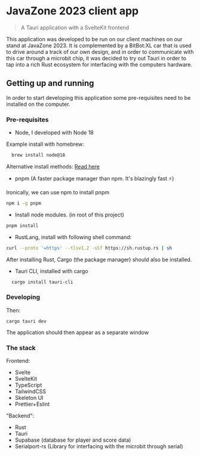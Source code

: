 # JavaZone 2023 client app

> A Tauri application with a SvelteKit frontend

This application was developed to be run on our client machines on our stand at JavaZone 2023. It is complemented by a BitBot:XL car that is used to drive around a track of our own design, and in order to communicate with this car through a microbit chip, it was decided to try out Tauri in order to tap into a rich Rust ecosystem for interfacing with the computers hardware.

## Getting up and running

In order to start developing this application some pre-requisites need to be installed on the computer.

### Pre-requisites

- Node, I developed with Node 18

Example install with homebrew:

```sh
  brew install node@18
```

Alternative install methods: [Read here](https://nodejs.org/en/download/package-manager)

- pnpm (A faster package manager than npm. It's blazingly fast ⚡)

Ironically, we can use npm to install pnpm

```sh
npm i -g pnpm
```

- Install node modules. (in root of this project)

```sh
pnpm install
```

- RustLang, install with following shell command:

```sh
curl --proto '=https' --tlsv1.2 -sSf https://sh.rustup.rs | sh
```

After installing Rust, Cargo (the package manager) should also be installed.

- Tauri CLI, installed with cargo

```sh
  cargo install tauri-cli
```

### Developing

Then:

```
cargo tauri dev
```

The application should then appear as a separate window

### The stack

Frontend:

- Svelte
- SvelteKit
- TypeScript
- TailwindCSS
- Skeleton UI
- Prettier+Eslint

"Backend":

- Rust
- Tauri
- Supabase (database for player and score data)
- Serialport-rs (Library for interfacing with the microbit through serial)
